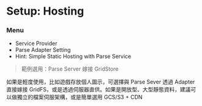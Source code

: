 # Setup: Hosting

### Menu

* Service Provider
* Parse Adapter Setting
* Hint: Simple Static Hosting with Parse Service

> 範例選用：Parse Server 嫁接 GridStore

如果是輕度使用，比如遊戲存放個人圖示，可選擇與 Parse Sever 透過 Adapter 直接嫁接 GridFS，或是透過伺服器直供。如果是開放型、大型靜態資料，建議可以做獨立的檔案伺服架構，或是簡單選用 GCS/S3 + CDN